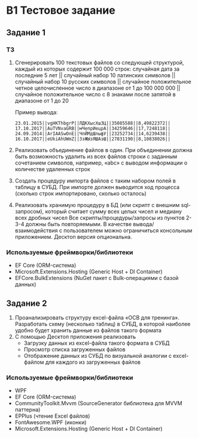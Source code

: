 # B1 Тестовое задание

## Задание 1

### ТЗ
1. Сгенерировать 100 текстовых файлов со следующей структурой, каждый из которых содержит 100 000 строк:
  случайная дата за последние 5 лет || случайный набор 10 латинских символов ||
  случайный набор 10 русских символов || случайное положительное четное
  целочисленное число в диапазоне от 1 до 100 000 000 || случайное положительное
  число с 8 знаками после запятой в диапазоне от 1 до 20

    Пример вывода:
    
    ```03.03.2015||ZAwRbpGUiK||мДМЮаНкуКД||14152932||7,87742021||
    23.01.2015||vgHKThbgrP||ЛДКХысХшЗЦ||35085588||8,49822372||    
    17.10.2017||AuTVNvaGRB||мЧепрИецрА||34259646||17,7248118||
    24.09.2014||ArIAASwOnE||ЧпЙМдШлыфУ||23252734||14,6239438||
    16.10.2017||eUkiAhUWmZ||ЗэЖЫзЯШАэШ||27831190||8,10838026||
    ```

2. Реализовать объединение файлов в один. При объединении должна быть возможность
удалить из всех файлов строки с заданным сочетанием символов, например, «abc» с выводом
информации о количестве удаленных строк
3. Создать процедуру импорта файлов с таким набором полей в таблицу в СУБД. При импорте
должен выводится ход процесса (сколько строк импортировано, сколько осталось)
4. Реализовать хранимую процедуру в БД (или скрипт с внешним sql-запросом), который считает
сумму всех целых чисел и медиану всех дробных чисел
Все скрипты/процедуры/запросы из пунктов 2-3-4 должны быть повторяемыми.
В качестве вывода/взаимодействия с пользователем можно ограничиться консольным
приложением. Десктоп версия опциональна.

### Используемые фреймворки/библиотеки
- EF Core (ORM-система)
- Microsoft.Extensions.Hosting (Generic Host + DI Container)
- EFCore.BulkExtensions (NuGet пакет с Bulk-операциями с базой данных)

## Задание 2

1. Проанализировать структуру excel-файла «ОСВ для тренинга». Разработать схему (несколько таблиц) в СУБД, в которой наиболее удобно будет хранить данные из файлов такого формата
2. С помощью Десктоп приложения реализовать
   - Загрузку данных из excel-файла такого формата в СУБД
   - Просмотр списка загруженных файлов
   - Отображение данных из СУБД по визуальной аналогии с exсel-файлом для каждого из загруженных файлов

### Используемые фреймворки/библиотеки
- WPF
- EF Core (ORM-система)
- CommunityToolkit.Mvvm (SourceGenerator библиотека для MVVM паттерна)
- EPPlus (чтение Excel файлов)
- FontAwesome.WPF (иконки)
- Microsoft.Extensions.Hosting (Generic Host + DI Container)
